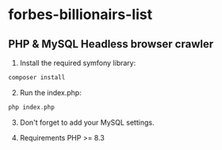 # forbes-billionairs-list

## PHP & MySQL Headless browser crawler

1. Install the required symfony library:
```php
composer install
```

2. Run the index.php:
```php
php index.php
```

3. Don't forget to add your MySQL settings.

4. Requirements PHP >= 8.3
